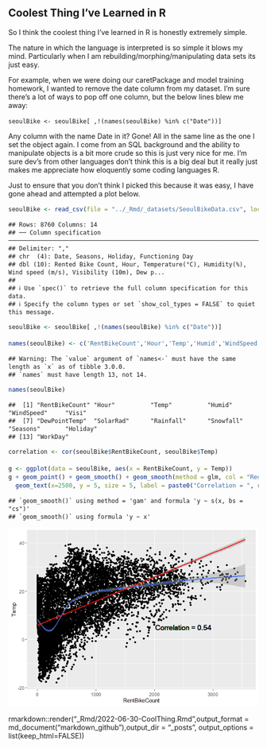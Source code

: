 ## Coolest Thing I’ve Learned in R

So I think the coolest thing I’ve learned in R is honestly extremely
simple.

The nature in which the language is interpreted is so simple it blows my
mind. Particularly when I am rebuilding/morphing/manipulating data sets
its just easy.

For example, when we were doing our caretPackage and model training
homework, I wanted to remove the date column from my dataset. I’m sure
there’s a lot of ways to pop off one column, but the below lines blew me
away:

`seoulBike <- seoulBike[ ,!(names(seoulBike) %in% c("Date"))]`

Any column with the name Date in it? Gone! All in the same line as the
one I set the object again. I come from an SQL background and the
ability to manipulate objects is a bit more crude so this is just very
nice for me. I’m sure dev’s from other languages don’t think this is a
big deal but it really just makes me appreciate how eloquently some
coding languages R.

Just to ensure that you don’t think I picked this because it was easy, I
have gone ahead and attempted a plot below.

``` r
seoulBike <- read_csv(file = "../_Rmd/_datasets/SeoulBikeData.csv", locale=locale(encoding="latin1"))
```

    ## Rows: 8760 Columns: 14
    ## ── Column specification ──────────────────────────────────────────────────────────────────────────────────────
    ## Delimiter: ","
    ## chr  (4): Date, Seasons, Holiday, Functioning Day
    ## dbl (10): Rented Bike Count, Hour, Temperature(°C), Humidity(%), Wind speed (m/s), Visibility (10m), Dew p...
    ## 
    ## ℹ Use `spec()` to retrieve the full column specification for this data.
    ## ℹ Specify the column types or set `show_col_types = FALSE` to quiet this message.

``` r
seoulBike <- seoulBike[ ,!(names(seoulBike) %in% c("Date"))]

names(seoulBike) <- c('RentBikeCount','Hour','Temp','Humid','WindSpeed','Visi','DewPointTemp','SolarRad','Rainfall','Snowfall','Seasons','Holiday','WorkDay','HighRentDay')
```

    ## Warning: The `value` argument of `names<-` must have the same length as `x` as of tibble 3.0.0.
    ## `names` must have length 13, not 14.

``` r
names(seoulBike)
```

    ##  [1] "RentBikeCount" "Hour"          "Temp"          "Humid"         "WindSpeed"     "Visi"         
    ##  [7] "DewPointTemp"  "SolarRad"      "Rainfall"      "Snowfall"      "Seasons"       "Holiday"      
    ## [13] "WorkDay"

``` r
correlation <- cor(seoulBike$RentBikeCount, seoulBike$Temp)

g <- ggplot(data = seoulBike, aes(x = RentBikeCount, y = Temp)) 
g + geom_point() + geom_smooth() + geom_smooth(method = glm, col = "Red") +
  geom_text(x=2500, y = 5, size = 5, label = paste0("Correlation = ", round(correlation, 2)))
```

    ## `geom_smooth()` using method = 'gam' and formula 'y ~ s(x, bs = "cs")'
    ## `geom_smooth()` using formula 'y ~ x'

![](../images/unnamed-chunk-1-1.png)

rmarkdown::render(“\_Rmd/2022-06-30-CoolThing.Rmd”,output_format =
md_document(“markdown_github”),output_dir = “\_posts”, output_options =
list(keep_html=FALSE))
